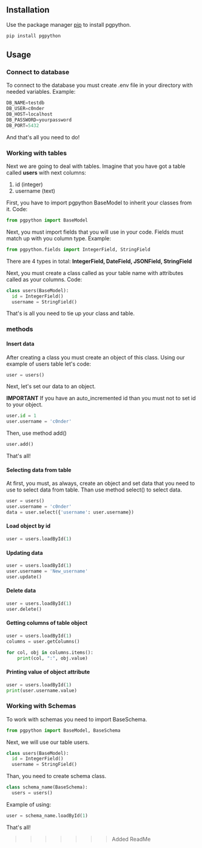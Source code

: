 ## Installation

Use the package manager [pip](https://pip.pypa.io/en/stable/) to install pgpython.

```bash
pip install pgpython
```

## Usage 

### Connect to database

To connect to the database you must create .env file in your directory with needed variables. Example:

```python
DB_NAME=testdb
DB_USER=c0nder
DB_HOST=localhost
DB_PASSWORD=yourpassword
DB_PORT=5432
```

And that's all you need to do!

### Working with tables

Next we are going to deal with tables. Imagine that you have got a table called **users** with next columns:
  1. id (integer)
  2. username (text)

First, you have to import pgpython BaseModel to inherit your classes from it. Code:

```python
from pgpython import BaseModel
```

Next, you must import fields that you will use in your code. Fields must match up with you column type. Example:

```python
from pgpython.fields import IntegerField, StringField
```

There are 4 types in total: **IntegerField, DateField, JSONField, StringField**

Next, you must create a class called as your table name with attributes called as your columns. Code:

```python
class users(BaseModel):
  id = IntegerField()
  username = StringField()
```

That's is all you need to tie up your class and table.

### methods

#### Insert data

After creating a class you must create an object of this class. Using our example of users table let's code:


```python
user = users()
```

Next, let's set our data to an object.

**IMPORTANT** If you have an auto_incremented id than you must not to set id to your object.


```python
user.id = 1
user.username = 'c0nder'
```

Then, use method add()

```python
user.add()
```

That's all!

#### Selecting data from table

At first, you must, as always, create an object and set data that you need to use to select data from table. Than use method select() to select data.

```python
user = users()
user.username = 'c0nder'
data = user.select({'username': user.username})
```

#### Load object by id

```python
user = users.loadById(1)
```

#### Updating data

```python
user = users.loadById(1)
user.username = 'New_username'
user.update()
```

#### Delete data

```python
user = users.loadById(1)
user.delete()
```

#### Getting columns of table object


```python
user = users.loadById(1)
columns = user.getColumns()

for col, obj in columns.items():
	print(col, ":", obj.value)
```

#### Printing value of object attribute

```python
user = users.loadById(1)
print(user.username.value)
```

### Working with Schemas

To work with schemas you need to import BaseSchema.

```python
from pgpython import BaseModel, BaseSchema
```

Next, we will use our table users.

```python
class users(BaseModel):
  id = IntegerField()
  username = StringField()
```

Than, you need to create schema class.

```python
class schema_name(BaseSchema):
  users = users()
```
Example of using:

```python
user = schema_name.loadById(1)
```

That's all!
>>>>>>> Added ReadMe
